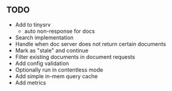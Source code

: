 ## TODO

* Add to tinysrv
    * auto non-response for docs
* Search implementation
* Handle when doc server does not return certain documents
 * Mark as "stale" and continue
* Filter existing documents in document requests
* Add config validation
* Optionally run in contentless mode
* Add simple in-mem query cache
* Add metrics
